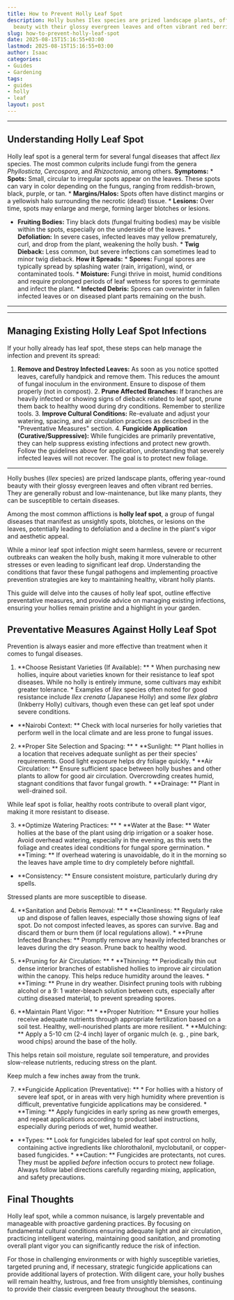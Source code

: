 ```yaml
---
title: How to Prevent Holly Leaf Spot
description: Holly bushes Ilex species are prized landscape plants, offering year-round
  beauty with their glossy evergreen leaves and often vibrant red berries.
slug: how-to-prevent-holly-leaf-spot
date: 2025-08-15T15:16:55+03:00
lastmod: 2025-08-15T15:16:55+03:00
author: Isaac
categories:
- Guides
- Gardening
tags:
- guides
- holly
- leaf
layout: post
---
```

---

## Understanding Holly Leaf Spot
Holly leaf spot is a general term for several fungal diseases that affect *Ilex* species. The most common culprits include fungi from the genera *Phyllosticta*, *Cercospora*, and *Rhizoctonia*, among others.
**Symptoms:** * **Spots:** Small, circular to irregular spots appear on the leaves. These spots can vary in color depending on the fungus, ranging from reddish-brown, black, purple, or tan. * **Margins/Halos:** Spots often have distinct margins or a yellowish halo surrounding the necrotic (dead) tissue. * **Lesions:** Over time, spots may enlarge and merge, forming larger blotches or lesions.

* **Fruiting Bodies:** Tiny black dots (fungal fruiting bodies) may be visible within the spots, especially on the underside of the leaves. * **Defoliation:** In severe cases, infected leaves may yellow prematurely, curl, and drop from the plant, weakening the holly bush. * **Twig Dieback:** Less common, but severe infections can sometimes lead to minor twig dieback.
**How it Spreads:** * **Spores:** Fungal spores are typically spread by splashing water (rain, irrigation), wind, or contaminated tools. * **Moisture:** Fungi thrive in moist, humid conditions and require prolonged periods of leaf wetness for spores to germinate and infect the plant. * **Infected Debris:** Spores can overwinter in fallen infected leaves or on diseased plant parts remaining on the bush.
---
---

## Managing Existing Holly Leaf Spot Infections
If your holly already has leaf spot, these steps can help manage the infection and prevent its spread:
1. **Remove and Destroy Infected Leaves:** As soon as you notice spotted leaves, carefully handpick and remove them. This reduces the amount of fungal inoculum in the environment. Ensure to dispose of them properly (not in compost). 2. **Prune Affected Branches:** If branches are heavily infected or showing signs of dieback related to leaf spot, prune them back to healthy wood during dry conditions. Remember to sterilize tools. 3.
**Improve Cultural Conditions:** Re-evaluate and adjust your watering, spacing, and air circulation practices as described in the "Preventative Measures" section. 4. **Fungicide Application (Curative/Suppressive):** While fungicides are primarily preventative, they can help suppress existing infections and protect new growth. Follow the guidelines above for application, understanding that severely infected leaves will not recover. The goal is to protect new foliage.
---

Holly bushes (*Ilex* species) are prized landscape plants, offering year-round beauty with their glossy evergreen leaves and often vibrant red berries. They are generally robust and low-maintenance, but like many plants, they can be susceptible to certain diseases.

Among the most common afflictions is **holly leaf spot**, a group of fungal diseases that manifest as unsightly spots, blotches, or lesions on the leaves, potentially leading to defoliation and a decline in the plant's vigor and aesthetic appeal.

While a minor leaf spot infection might seem harmless, severe or recurrent outbreaks can weaken the holly bush, making it more vulnerable to other stresses or even leading to significant leaf drop. Understanding the conditions that favor these fungal pathogens and implementing proactive prevention strategies are key to maintaining healthy, vibrant holly plants.

This guide will delve into the causes of holly leaf spot, outline effective preventative measures, and provide advice on managing existing infections, ensuring your hollies remain pristine and a highlight in your garden.

##  Preventative Measures Against Holly Leaf Spot

Prevention is always easier and more effective than treatment when it comes to fungal diseases.

1. **Choose Resistant Varieties (If Available): ** * When purchasing new hollies, inquire about varieties known for their resistance to leaf spot diseases. While no holly is entirely immune, some cultivars may exhibit greater tolerance. * Examples of *Ilex* species often noted for good resistance include *Ilex crenata* (Japanese Holly) and some *Ilex glabra* (Inkberry Holly) cultivars, though even these can get leaf spot under severe conditions.

* **Nairobi Context: ** Check with local nurseries for holly varieties that perform well in the local climate and are less prone to fungal issues.

2. **Proper Site Selection and Spacing: ** * **Sunlight: ** Plant hollies in a location that receives adequate sunlight as per their species' requirements. Good light exposure helps dry foliage quickly. * **Air Circulation: ** Ensure sufficient space between holly bushes and other plants to allow for good air circulation. Overcrowding creates humid, stagnant conditions that favor fungal growth. * **Drainage: ** Plant in well-drained soil.

While leaf spot is foliar, healthy roots contribute to overall plant vigor, making it more resistant to disease.

3. **Optimize Watering Practices: ** * **Water at the Base: ** Water hollies at the base of the plant using drip irrigation or a soaker hose. Avoid overhead watering, especially in the evening, as this wets the foliage and creates ideal conditions for fungal spore germination. * **Timing: ** If overhead watering is unavoidable, do it in the morning so the leaves have ample time to dry completely before nightfall.

* **Consistency: ** Ensure consistent moisture, particularly during dry spells.

Stressed plants are more susceptible to disease.

4. **Sanitation and Debris Removal: ** * **Cleanliness: ** Regularly rake up and dispose of fallen leaves, especially those showing signs of leaf spot. Do not compost infected leaves, as spores can survive. Bag and discard them or burn them (if local regulations allow). * **Prune Infected Branches: ** Promptly remove any heavily infected branches or leaves during the dry season. Prune back to healthy wood.

5. **Pruning for Air Circulation: ** * **Thinning: ** Periodically thin out dense interior branches of established hollies to improve air circulation within the canopy. This helps reduce humidity around the leaves. * **Timing: ** Prune in dry weather. Disinfect pruning tools with rubbing alcohol or a 9: 1 water-bleach solution between cuts, especially after cutting diseased material, to prevent spreading spores.

6. **Maintain Plant Vigor: ** * **Proper Nutrition: ** Ensure your hollies receive adequate nutrients through appropriate fertilization based on a soil test. Healthy, well-nourished plants are more resilient. * **Mulching: ** Apply a 5-10 cm (2-4 inch) layer of organic mulch (e. g. , pine bark, wood chips) around the base of the holly.

This helps retain soil moisture, regulate soil temperature, and provides slow-release nutrients, reducing stress on the plant.

Keep mulch a few inches away from the trunk.

7. **Fungicide Application (Preventative): ** * For hollies with a history of severe leaf spot, or in areas with very high humidity where prevention is difficult, preventative fungicide applications may be considered. * **Timing: ** Apply fungicides in early spring as new growth emerges, and repeat applications according to product label instructions, especially during periods of wet, humid weather.

* **Types: ** Look for fungicides labeled for leaf spot control on holly, containing active ingredients like chlorothalonil, myclobutanil, or copper-based fungicides. * **Caution: ** Fungicides are protectants, not cures. They must be applied *before* infection occurs to protect new foliage. Always follow label directions carefully regarding mixing, application, and safety precautions.

##  Final Thoughts

Holly leaf spot, while a common nuisance, is largely preventable and manageable with proactive gardening practices. By focusing on fundamental cultural conditions ensuring adequate light and air circulation, practicing intelligent watering, maintaining good sanitation, and promoting overall plant vigor you can significantly reduce the risk of infection.

For those in challenging environments or with highly susceptible varieties, targeted pruning and, if necessary, strategic fungicide applications can provide additional layers of protection. With diligent care, your holly bushes will remain healthy, lustrous, and free from unsightly blemishes, continuing to provide their classic evergreen beauty throughout the seasons.
